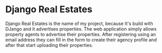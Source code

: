 # Django Real Estates
Django Real Estates is the name of my project, because It's build with DJango and it advertises properties. The web application simply allows property agents to advertise their properties. After registering using an email address they can fill in the form to create their agency profile and after that start uploading their properties. 
